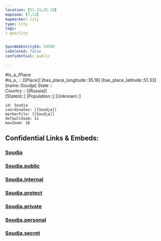 ```yaml
---
location: [51.33,35.18] 
mapzoom: [7,12] 
mapmarker: city 
type: City
tags:
- geo/City


SpocWebEntityId: 34390
isDeleted: false
confidential: public

---
```

#is_a_/Place  
#is_a_ :: [[Place]] 
[has_place_longitude::35.18] 
[has_place_latitude::51.33] 
[name::Soudja] 
State ::  
Country :: [[Russia]]  
[StateId::] 
[Population::] 
[Unknown::] 


```leaflet
id: Soudja
coordinates: [[Soudja]] 
markerFile: [[Soudja]] 
defaultZoom: 11 
maxZoom: 18
```


## Confidential Links & Embeds: 

### [Soudja](/_Standards/Earth/Continent/Europe/Europe~East/Russia/Russia~Central/Kursk_Oblast/City/Soudja.md) 

### [Soudja.public](/_public/Earth/Continent/Europe/Europe~East/Russia/Russia~Central/Kursk_Oblast/City/Soudja.public.md) 

### [Soudja.internal](/_internal/Earth/Continent/Europe/Europe~East/Russia/Russia~Central/Kursk_Oblast/City/Soudja.internal.md) 

### [Soudja.protect](/_protect/Earth/Continent/Europe/Europe~East/Russia/Russia~Central/Kursk_Oblast/City/Soudja.protect.md) 

### [Soudja.private](/_private/Earth/Continent/Europe/Europe~East/Russia/Russia~Central/Kursk_Oblast/City/Soudja.private.md) 

### [Soudja.personal](/_personal/Earth/Continent/Europe/Europe~East/Russia/Russia~Central/Kursk_Oblast/City/Soudja.personal.md) 

### [Soudja.secret](/_secret/Earth/Continent/Europe/Europe~East/Russia/Russia~Central/Kursk_Oblast/City/Soudja.secret.md)

